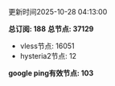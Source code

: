 更新时间2025-10-28 04:13:00

**总订阅: 188**
**总节点: 37129**
- vless节点: 16051
- hysteria2节点: 12

**google ping有效节点: 103**
